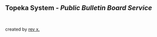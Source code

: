 ## Topeka System - _Public Bulletin Board Service_

<br>

created by [rev x.](https://danielstraneus.github.io/home/)
